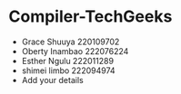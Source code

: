 # Compiler-TechGeeks

- Grace Shuuya 220109702
- Oberty Inambao 222076224
- Esther Ngulu 222011289
- shimei limbo 222094974
- Add your details
